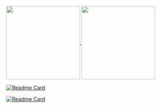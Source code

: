 <a href="https://github.com/henrykhsa/">
  <img height=200 align="center" src="https://github-readme-stats.vercel.app/api?username=henrykhsa&theme=dark" />
</a>
<a href="https://github.com/henrykhsa/">
  <img height=200 align="center" src="https://github-readme-stats.vercel.app/api/top-langs?username=henrykhsa&layout=donut&langs_count=5&card_width=320&theme=dark" />
</a>

[![Readme Card](https://github-readme-stats.vercel.app/api/pin/?username=henrykhsa&repo=super_trunfo&show_owner=true&theme=dark)](https://github.com/henrykhsa/super_trunfo) 

[![Readme Card](https://github-readme-stats.vercel.app/api/pin/?username=henrykhsa&repo=Lau&show_owner=true&theme=dark)](https://github.com/henrykhsa/Lau)



